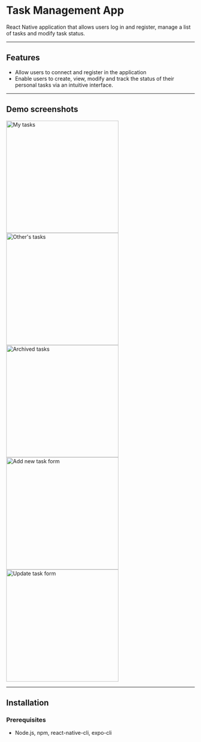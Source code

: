 # Task Management App

React Native application that allows users log in and register, manage a list of tasks and modify task status.

---

## Features

- Allow users to connect and register in the application
- Enable users to create, view, modify and track the status of their personal tasks via an intuitive interface.

---

## Demo screenshots

<p><img src="https://drive.usercontent.google.com/download?id=1mCVqVQHIdzNhmdJOUcKR18a7zuPJtVHf" alt="My tasks" width="300"/>
<img src="https://drive.usercontent.google.com/download?id=1m6rzuC-REqYlytWdTKX6_cqiDBB5mVSc" alt="Other's tasks" width="300"/>
<img src="https://drive.usercontent.google.com/download?id=1mCXPo8FIMdYgiA0qf1gxalEPS4Sgd29S" alt="Archived tasks" width="300"/>
<img src="https://drive.usercontent.google.com/download?id=1mEOt22BfDsDhlyIBHu0uH-rNjz9rRfFO" alt="Add new task form" width="300"/>
<img src="https://drive.usercontent.google.com/download?id=1mH4FnYJbK8jVoJMUZeld-HxPp1OFXIaI" alt="Update task form" width="300"/>


---

## Installation

### Prerequisites

- Node.js, npm, react-native-cli, expo-cli
